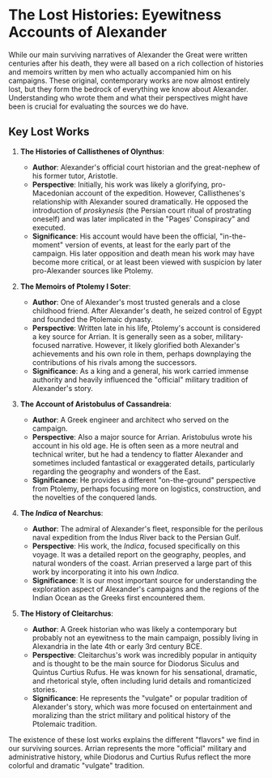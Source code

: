 # The Lost Histories: Eyewitness Accounts of Alexander

While our main surviving narratives of Alexander the Great were written centuries after his death, they were all based on a rich collection of histories and memoirs written by men who actually accompanied him on his campaigns. These original, contemporary works are now almost entirely lost, but they form the bedrock of everything we know about Alexander. Understanding who wrote them and what their perspectives might have been is crucial for evaluating the sources we do have.

## Key Lost Works

1.  **The Histories of Callisthenes of Olynthus**:
    *   **Author**: Alexander's official court historian and the great-nephew of his former tutor, Aristotle.
    *   **Perspective**: Initially, his work was likely a glorifying, pro-Macedonian account of the expedition. However, Callisthenes's relationship with Alexander soured dramatically. He opposed the introduction of *proskynesis* (the Persian court ritual of prostrating oneself) and was later implicated in the "Pages' Conspiracy" and executed.
    *   **Significance**: His account would have been the official, "in-the-moment" version of events, at least for the early part of the campaign. His later opposition and death mean his work may have become more critical, or at least been viewed with suspicion by later pro-Alexander sources like Ptolemy.

2.  **The Memoirs of Ptolemy I Soter**:
    *   **Author**: One of Alexander's most trusted generals and a close childhood friend. After Alexander's death, he seized control of Egypt and founded the Ptolemaic dynasty.
    *   **Perspective**: Written late in his life, Ptolemy's account is considered a key source for Arrian. It is generally seen as a sober, military-focused narrative. However, it likely glorified both Alexander's achievements and his own role in them, perhaps downplaying the contributions of his rivals among the successors.
    *   **Significance**: As a king and a general, his work carried immense authority and heavily influenced the "official" military tradition of Alexander's story.

3.  **The Account of Aristobulus of Cassandreia**:
    *   **Author**: A Greek engineer and architect who served on the campaign.
    *   **Perspective**: Also a major source for Arrian. Aristobulus wrote his account in his old age. He is often seen as a more neutral and technical writer, but he had a tendency to flatter Alexander and sometimes included fantastical or exaggerated details, particularly regarding the geography and wonders of the East.
    *   **Significance**: He provides a different "on-the-ground" perspective from Ptolemy, perhaps focusing more on logistics, construction, and the novelties of the conquered lands.

4.  **The *Indica* of Nearchus**:
    *   **Author**: The admiral of Alexander's fleet, responsible for the perilous naval expedition from the Indus River back to the Persian Gulf.
    *   **Perspective**: His work, the *Indica*, focused specifically on this voyage. It was a detailed report on the geography, peoples, and natural wonders of the coast. Arrian preserved a large part of this work by incorporating it into his own *Indica*.
    *   **Significance**: It is our most important source for understanding the exploration aspect of Alexander's campaigns and the regions of the Indian Ocean as the Greeks first encountered them.

5.  **The History of Cleitarchus**:
    *   **Author**: A Greek historian who was likely a contemporary but probably not an eyewitness to the main campaign, possibly living in Alexandria in the late 4th or early 3rd century BCE.
    *   **Perspective**: Cleitarchus's work was incredibly popular in antiquity and is thought to be the main source for Diodorus Siculus and Quintus Curtius Rufus. He was known for his sensational, dramatic, and rhetorical style, often including lurid details and romanticized stories.
    *   **Significance**: He represents the "vulgate" or popular tradition of Alexander's story, which was more focused on entertainment and moralizing than the strict military and political history of the Ptolemaic tradition.

The existence of these lost works explains the different "flavors" we find in our surviving sources. Arrian represents the more "official" military and administrative history, while Diodorus and Curtius Rufus reflect the more colorful and dramatic "vulgate" tradition.
